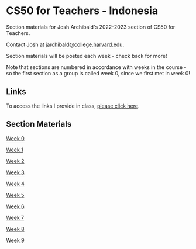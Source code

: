 # CS50 for Teachers - Indonesia
Section materials for Josh Archibald's 2022-2023 section of CS50 for Teachers.

Contact Josh at [jarchibald@college.harvard.edu](mailto:jarchibald@college.harvard.edu).

Section materials will be posted each week - check back for more!

Note that sections are numbered in accordance with weeks in the course - so the first section as a group is called week 0, since we first met in week 0!

## Links
To access the links I provide in class, [please click here](https://docs.google.com/spreadsheets/d/15f6J5RnS0mkfinhhhnBGUVEyJ0pvd7_s4xfESQLVms0/edit?usp=sharing).


## Section Materials

[Week 0](week0.md)

[Week 1](week1.md)

[Week 2](week2.md)

[Week 3](week3.md)

[Week 4](week4.md)

[Week 5](week5.md)

[Week 6](week6.md)

[Week 7](week7.md)

[Week 8](week8.md)

[Week 9](week9.md)

